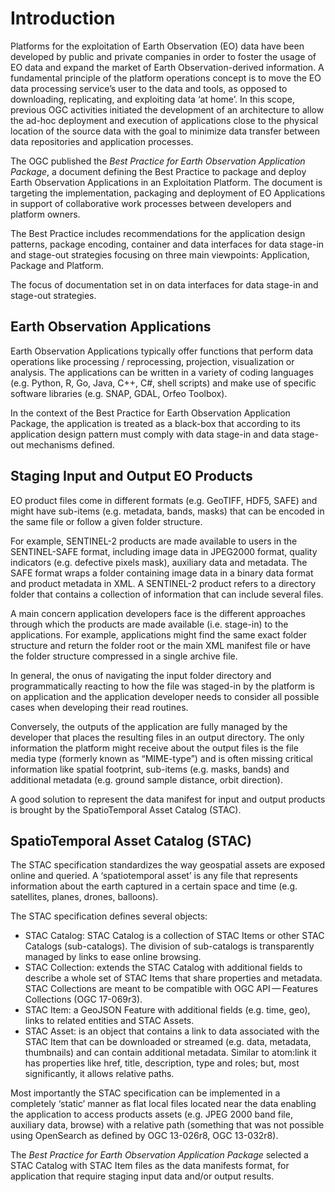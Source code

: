 # Introduction 

Platforms for the exploitation of Earth Observation (EO) data have been developed by public and private companies in order to foster the usage of EO data and expand the market of Earth Observation-derived information. A fundamental principle of the platform operations concept is to move the EO data processing service’s user to the data and tools, as opposed to downloading, replicating, and exploiting data ‘at home’. In this scope, previous OGC activities initiated the development of an architecture to allow the ad-hoc deployment and execution of applications close to the physical location of the source data with the goal to minimize data transfer between data repositories and application processes.

The OGC published the _Best Practice for Earth Observation Application Package_, a document defining the Best Practice to package and deploy Earth Observation Applications in an Exploitation Platform. The document is targeting the implementation, packaging and deployment of EO Applications in support of collaborative work processes between developers and platform owners.

The Best Practice includes recommendations for the application design patterns, package encoding, container and data interfaces for data stage-in and stage-out strategies focusing on three main viewpoints: Application, Package and Platform.

The focus of documentation set in on data interfaces for data stage-in and stage-out strategies.

## Earth Observation Applications

Earth Observation Applications typically offer functions that perform data operations like processing / reprocessing, projection, visualization or analysis. The applications can be written in a variety of coding languages (e.g. Python, R, Go, Java, C++, C#, shell scripts) and make use of specific software libraries (e.g. SNAP, GDAL, Orfeo Toolbox).

In the context of the Best Practice for Earth Observation Application Package, the application is treated as a black-box that according to its application design pattern must comply with data stage-in and data stage-out mechanisms defined.

## Staging Input and Output EO Products

EO product files come in different formats (e.g. GeoTIFF, HDF5, SAFE) and might have sub-items (e.g. metadata, bands, masks) that can be encoded in the same file or follow a given folder structure.

For example, SENTINEL-2 products are made available to users in the SENTINEL-SAFE format, including image data in JPEG2000 format, quality indicators (e.g. defective pixels mask), auxiliary data and metadata. The SAFE format wraps a folder containing image data in a binary data format and product metadata in XML. A SENTINEL-2 product refers to a directory folder that contains a collection of information that can include several files.

A main concern application developers face is the different approaches through which the products are made available (i.e. stage-in) to the applications. For example, applications might find the same exact folder structure and return the folder root or the main XML manifest file or have the folder structure compressed in a single archive file.

In general, the onus of navigating the input folder directory and programmatically reacting to how the file was staged-in by the platform is on application and the application developer needs to consider all possible cases when developing their read routines.

Conversely, the outputs of the application are fully managed by the developer that places the resulting files in an output directory. The only information the platform might receive about the output files is the file media type (formerly known as “MIME-type”) and is often missing critical information like spatial footprint, sub-items (e.g. masks, bands) and additional metadata (e.g. ground sample distance, orbit direction).

A good solution to represent the data manifest for input and output products is brought by the SpatioTemporal Asset Catalog (STAC).

## SpatioTemporal Asset Catalog (STAC)

The STAC specification standardizes the way geospatial assets are exposed online and queried. A ‘spatiotemporal asset’ is any file that represents information about the earth captured in a certain space and time (e.g. satellites, planes, drones, balloons).

The STAC specification defines several objects:

*  STAC Catalog: STAC Catalog is a collection of STAC Items or other STAC Catalogs (sub-catalogs). The division of sub-catalogs is transparently managed by links to ease online browsing.
*  STAC Collection: extends the STAC Catalog with additional fields to describe a whole set of STAC Items that share properties and metadata. STAC Collections are meant to be compatible with OGC API — Features Collections (OGC 17-069r3).
*  STAC Item: a GeoJSON Feature with additional fields (e.g. time, geo), links to related entities and STAC Assets.
*  STAC Asset: is an object that contains a link to data associated with the STAC Item that can be downloaded or streamed (e.g. data, metadata, thumbnails) and can contain additional metadata. Similar to atom:link it has properties like href, title, description, type and roles; but, most significantly, it allows relative paths.

Most importantly the STAC specification can be implemented in a completely ‘static’ manner as flat local files located near the data enabling the application to access products assets (e.g. JPEG 2000 band file, auxiliary data, browse) with a relative path (something that was not possible using OpenSearch as defined by OGC 13-026r8, OGC 13-032r8).

The _Best Practice for Earth Observation Application Package_ selected a STAC Catalog with STAC Item files as the data manifests format, for application that require staging input data and/or output results.